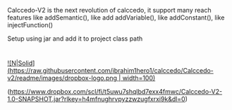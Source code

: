Calccedo-V2 is the next revolution of calccedo, it support many reach features like addSemantic(), like add addVariable(), like addConstant(), like injectFunction()

Setup using jar and add it to project class path


# 
[![N|Solid](https://raw.githubusercontent.com/ibrahim1hero1/calccedo/Calccedo-v2/readme/images/dropbox-logo.png  | width=100)](https://www.dropbox.com/scl/fi/t5uwu7shqlbd7exx4fmwc/Calccedo-V2-1.0-SNAPSHOT.jar?rlkey=h4mfnughrvpyzzwzugfxrxi9k&dl=0)



(https://www.dropbox.com/scl/fi/t5uwu7shqlbd7exx4fmwc/Calccedo-V2-1.0-SNAPSHOT.jar?rlkey=h4mfnughrvpyzzwzugfxrxi9k&dl=0)




